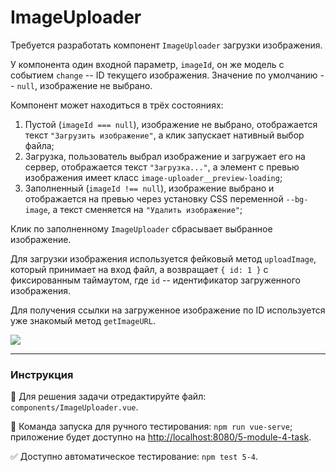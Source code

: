 # ImageUploader

Требуется разработать компонент `ImageUploader` загрузки изображения.

У компонента один входной параметр, `imageId`, он же модель с событием `change` -- ID текущего изображения. Значение по умолчанию -- `null`, изображение не выбрано. 

Компонент может находиться в трёх состояниях:
1. Пустой (`imageId === null`), изображение не выбрано, отображается текст `"Загрузить изображение"`, а клик запускает нативный выбор файла;
2. Загрузка, пользователь выбрал изображение и загружает его на сервер, отображается текст `"Загрузка..."`, а элемент с превью изображения имеет класс `image-uploader__preview-loading`;
3. Заполненный (`imageId !== null`), изображение выбрано и отображается на превью через установку CSS переменной `--bg-image`, а текст сменяется на `"Удалить изображение"`;

Клик по заполненному `ImageUploader` сбрасывает выбранное изображение.

Для загрузки изображения используется фейковый метод `uploadImage`, который принимает на вход файл, а возвращает `{ id: 1 }` с фиксированным таймаутом, где `id` -- идентификатор загруженного изображения. 

Для получения ссылки на загруженное изображение по ID используется уже знакомый метод `getImageURL`. 

<img src="https://i.imgur.com/ioMWihi.gif" />

---

### Инструкция

📝 Для решения задачи отредактируйте файл: `components/ImageUploader.vue`.

🚀 Команда запуска для ручного тестирования: `npm run vue-serve`;<br>
приложение будет доступно на [http://localhost:8080/5-module-4-task](http://localhost:8080/5-module-4-task).

✅ Доступно автоматическое тестирование: `npm test 5-4`.
